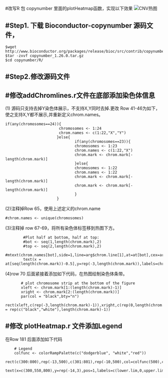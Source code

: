 
#改写R 包 copynumber 里面的plotHeatmap函数，实现以下效果
![CNV热图](https://github.com/wangweifeng2018/plotCNVHeatmap_genome/blob/master/CNV_heatmap.png)

#Step1. 下载 Bioconductor-copynumber 源码文件，
-----------------
```
$wget http://www.bioconductor.org/packages/release/bioc/src/contrib/copynumber_1.26.0.tar.gz
$tar -zxvf copynumber_1.26.0.tar.gz
$cd copynumber/R/
```
#Step2.修改源码文件
-----------------
#修改addChromlines.r文件在底部添加染色体信息
-----------------
(1) 源码只支持去掉Y染色体展示，不支持X,Y同时去掉.更改 Row 41-46为如下，使之支持X,Y都不展示,并重新定义chrom.names。
 ```
 if(any(chromosomes==24)){
                         chromosomes <- 1:24
                         chrom.names <- c(1:22,"X","Y")
                        }else{
                                if(any(chromosomes==23)){
                                chromosomes <- 1:23
                                chrom.names <- c(1:22,"X")
                                chrom.mark <- chrom.mark[-length(chrom.mark)]
                                }else{
                                chromosomes <- 1:22
                                chrom.names <- 1:22
                                chrom.mark <- chrom.mark[-length(chrom.mark)]
                                chrom.mark <- chrom.mark[-length(chrom.mark)]
                                }   
                        }  
 ```
(2)注释掉Row 65，使用上述定义的chrom.name
```
#chrom.names <- unique(chromosomes)
```
(3)注释掉 row 67-69，将所有染色体标签移到热图下方。
```
        #Plot half at bottom, half at top:
        #bot <- seq(1,length(chrom.mark),2)
        #top <- seq(2,length(chrom.mark),2)
        #mtext(chrom.names[bot],side=1,line=arg$chrom.line[1],at=at[bot],cex=arg$chrom.cex)
        text(x = at[seq(length(chrom.mark))-0.5],y=rep(-3,length(chrom.mark)),labels=chrom.names,pos=1,cex=arg$chrom.cex)
 ```
 (4)row 70 后面紧接着添加如下代码，在热图绘制染色体条带。
 ```
        # plot chromosome strip at the bottom of the figure
        xleft <- chrom.mark[1:(length(chrom.mark)-1)]
        xright <- chrom.mark[2:(length(chrom.mark))]
        par(col = "black",bty="n")
        rect(xleft,c(rep(-3,length(chrom.mark)-1)),xright,c(rep(0,length(chrom.mark)-1)),col = rep(c("black","white"),length(chrom.mark)-1))
 ```
 
#修改 plotHeatmap.r 文件添加Legend
------------
在Row 181 后面添加如下代码
```
    # Legend
    colfunc <- colorRampPalette(c("dodgerblue", "white","red"))
    rect(c(300:800),rep(-13,500),c(301:801),rep(-10,500),col=colfunc(500),cex=1,border=NA)
    text(x=c(300,550,800),y=rep(-14,3),pos=1,labels=c(lower.lim,0,upper.lim),cex=1)
```
